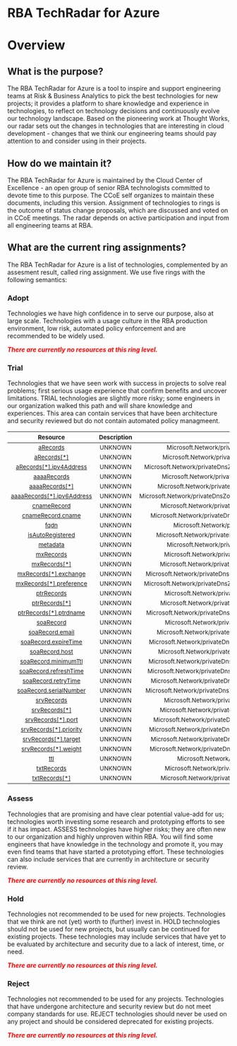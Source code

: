 
RBA TechRadar for Azure
=======================

# Overview

## What is the purpose?


The RBA TechRadar for Azure is a tool to inspire and support engineering teams at Risk & Business Analytics to pick the best technologies for new projects; it provides a platform to share knowledge and experience in technologies, to reflect on technology decisions and continuously evolve our technology landscape.  Based on the pioneering work at Thought Works, our radar sets out the changes in technologies that are interesting in cloud development - changes that we think our engineering teams should pay attention to and consider using in their projects.
## How do we maintain it?


The RBA TechRadar for Azure is maintained by the Cloud Center of Excellence - an open group of senior RBA technologists committed to devote time to this purpose.  The CCoE self organizes to maintain these documents, including this version.  Assignment of technologies to rings is the outcome of status change proposals, which are discussed and voted on in CCoE meetings.  The radar depends on active participation and input from all engineering teams at RBA.
## What are the current ring assignments?


The RBA TechRadar for Azure is a list of technologies, complemented by an assesment result, called ring assignment.  We use five rings with the following semantics:
### Adopt


Technologies we have high confidence in to serve our purpose, also at large scale.  Technologies with a usage culture in the RBA production environment, low risk, automated policy enforcement and are recommended to be widely used.  
  
***<font color="red"> There are currently no resources at this ring level. </font>***
### Trial


Technologies that we have seen work with success in projects to solve real problems;  first serious usage experience that confirm benefits and uncover limitations.  TRIAL technologies are slightly more risky; some engineers in our organization walked this path and will share knowledge and experiences.  This area can contain services that have been architecture and security reviewed but do not contain automated policy managmeent.  

|<sub>Resource</sub>|<sub>Description</sub>|<sub>Path</sub>|<sub>Status</sub>|
| :---: | :---: | :---: | :---: |
|<sub>[aRecords](https://github.com/openrba/python-azure-techradar/tree/master/Microsoft.Network/privateDnsZones/AAAA/aRecords)</sub>|<sub>UNKNOWN</sub>|<sub>Microsoft.Network/privateDnsZones/AAAA/aRecords</sub>|<sub>TRIAL</sub>|
|<sub>[aRecords[*]](https://github.com/openrba/python-azure-techradar/tree/master/Microsoft.Network/privateDnsZones/AAAA/aRecords[*])</sub>|<sub>UNKNOWN</sub>|<sub>Microsoft.Network/privateDnsZones/AAAA/aRecords[*]</sub>|<sub>TRIAL</sub>|
|<sub>[aRecords[*].ipv4Address](https://github.com/openrba/python-azure-techradar/tree/master/Microsoft.Network/privateDnsZones/AAAA/aRecords[*].ipv4Address)</sub>|<sub>UNKNOWN</sub>|<sub>Microsoft.Network/privateDnsZones/AAAA/aRecords[*].ipv4Address</sub>|<sub>TRIAL</sub>|
|<sub>[aaaaRecords](https://github.com/openrba/python-azure-techradar/tree/master/Microsoft.Network/privateDnsZones/AAAA/aaaaRecords)</sub>|<sub>UNKNOWN</sub>|<sub>Microsoft.Network/privateDnsZones/AAAA/aaaaRecords</sub>|<sub>TRIAL</sub>|
|<sub>[aaaaRecords[*]](https://github.com/openrba/python-azure-techradar/tree/master/Microsoft.Network/privateDnsZones/AAAA/aaaaRecords[*])</sub>|<sub>UNKNOWN</sub>|<sub>Microsoft.Network/privateDnsZones/AAAA/aaaaRecords[*]</sub>|<sub>TRIAL</sub>|
|<sub>[aaaaRecords[*].ipv6Address](https://github.com/openrba/python-azure-techradar/tree/master/Microsoft.Network/privateDnsZones/AAAA/aaaaRecords[*].ipv6Address)</sub>|<sub>UNKNOWN</sub>|<sub>Microsoft.Network/privateDnsZones/AAAA/aaaaRecords[*].ipv6Address</sub>|<sub>TRIAL</sub>|
|<sub>[cnameRecord](https://github.com/openrba/python-azure-techradar/tree/master/Microsoft.Network/privateDnsZones/AAAA/cnameRecord)</sub>|<sub>UNKNOWN</sub>|<sub>Microsoft.Network/privateDnsZones/AAAA/cnameRecord</sub>|<sub>TRIAL</sub>|
|<sub>[cnameRecord.cname](https://github.com/openrba/python-azure-techradar/tree/master/Microsoft.Network/privateDnsZones/AAAA/cnameRecord.cname)</sub>|<sub>UNKNOWN</sub>|<sub>Microsoft.Network/privateDnsZones/AAAA/cnameRecord.cname</sub>|<sub>TRIAL</sub>|
|<sub>[fqdn](https://github.com/openrba/python-azure-techradar/tree/master/Microsoft.Network/privateDnsZones/AAAA/fqdn)</sub>|<sub>UNKNOWN</sub>|<sub>Microsoft.Network/privateDnsZones/AAAA/fqdn</sub>|<sub>TRIAL</sub>|
|<sub>[isAutoRegistered](https://github.com/openrba/python-azure-techradar/tree/master/Microsoft.Network/privateDnsZones/AAAA/isAutoRegistered)</sub>|<sub>UNKNOWN</sub>|<sub>Microsoft.Network/privateDnsZones/AAAA/isAutoRegistered</sub>|<sub>TRIAL</sub>|
|<sub>[metadata](https://github.com/openrba/python-azure-techradar/tree/master/Microsoft.Network/privateDnsZones/AAAA/metadata)</sub>|<sub>UNKNOWN</sub>|<sub>Microsoft.Network/privateDnsZones/AAAA/metadata</sub>|<sub>TRIAL</sub>|
|<sub>[mxRecords](https://github.com/openrba/python-azure-techradar/tree/master/Microsoft.Network/privateDnsZones/AAAA/mxRecords)</sub>|<sub>UNKNOWN</sub>|<sub>Microsoft.Network/privateDnsZones/AAAA/mxRecords</sub>|<sub>TRIAL</sub>|
|<sub>[mxRecords[*]](https://github.com/openrba/python-azure-techradar/tree/master/Microsoft.Network/privateDnsZones/AAAA/mxRecords[*])</sub>|<sub>UNKNOWN</sub>|<sub>Microsoft.Network/privateDnsZones/AAAA/mxRecords[*]</sub>|<sub>TRIAL</sub>|
|<sub>[mxRecords[*].exchange](https://github.com/openrba/python-azure-techradar/tree/master/Microsoft.Network/privateDnsZones/AAAA/mxRecords[*].exchange)</sub>|<sub>UNKNOWN</sub>|<sub>Microsoft.Network/privateDnsZones/AAAA/mxRecords[*].exchange</sub>|<sub>TRIAL</sub>|
|<sub>[mxRecords[*].preference](https://github.com/openrba/python-azure-techradar/tree/master/Microsoft.Network/privateDnsZones/AAAA/mxRecords[*].preference)</sub>|<sub>UNKNOWN</sub>|<sub>Microsoft.Network/privateDnsZones/AAAA/mxRecords[*].preference</sub>|<sub>TRIAL</sub>|
|<sub>[ptrRecords](https://github.com/openrba/python-azure-techradar/tree/master/Microsoft.Network/privateDnsZones/AAAA/ptrRecords)</sub>|<sub>UNKNOWN</sub>|<sub>Microsoft.Network/privateDnsZones/AAAA/ptrRecords</sub>|<sub>TRIAL</sub>|
|<sub>[ptrRecords[*]](https://github.com/openrba/python-azure-techradar/tree/master/Microsoft.Network/privateDnsZones/AAAA/ptrRecords[*])</sub>|<sub>UNKNOWN</sub>|<sub>Microsoft.Network/privateDnsZones/AAAA/ptrRecords[*]</sub>|<sub>TRIAL</sub>|
|<sub>[ptrRecords[*].ptrdname](https://github.com/openrba/python-azure-techradar/tree/master/Microsoft.Network/privateDnsZones/AAAA/ptrRecords[*].ptrdname)</sub>|<sub>UNKNOWN</sub>|<sub>Microsoft.Network/privateDnsZones/AAAA/ptrRecords[*].ptrdname</sub>|<sub>TRIAL</sub>|
|<sub>[soaRecord](https://github.com/openrba/python-azure-techradar/tree/master/Microsoft.Network/privateDnsZones/AAAA/soaRecord)</sub>|<sub>UNKNOWN</sub>|<sub>Microsoft.Network/privateDnsZones/AAAA/soaRecord</sub>|<sub>TRIAL</sub>|
|<sub>[soaRecord.email](https://github.com/openrba/python-azure-techradar/tree/master/Microsoft.Network/privateDnsZones/AAAA/soaRecord.email)</sub>|<sub>UNKNOWN</sub>|<sub>Microsoft.Network/privateDnsZones/AAAA/soaRecord.email</sub>|<sub>TRIAL</sub>|
|<sub>[soaRecord.expireTime](https://github.com/openrba/python-azure-techradar/tree/master/Microsoft.Network/privateDnsZones/AAAA/soaRecord.expireTime)</sub>|<sub>UNKNOWN</sub>|<sub>Microsoft.Network/privateDnsZones/AAAA/soaRecord.expireTime</sub>|<sub>TRIAL</sub>|
|<sub>[soaRecord.host](https://github.com/openrba/python-azure-techradar/tree/master/Microsoft.Network/privateDnsZones/AAAA/soaRecord.host)</sub>|<sub>UNKNOWN</sub>|<sub>Microsoft.Network/privateDnsZones/AAAA/soaRecord.host</sub>|<sub>TRIAL</sub>|
|<sub>[soaRecord.minimumTtl](https://github.com/openrba/python-azure-techradar/tree/master/Microsoft.Network/privateDnsZones/AAAA/soaRecord.minimumTtl)</sub>|<sub>UNKNOWN</sub>|<sub>Microsoft.Network/privateDnsZones/AAAA/soaRecord.minimumTtl</sub>|<sub>TRIAL</sub>|
|<sub>[soaRecord.refreshTime](https://github.com/openrba/python-azure-techradar/tree/master/Microsoft.Network/privateDnsZones/AAAA/soaRecord.refreshTime)</sub>|<sub>UNKNOWN</sub>|<sub>Microsoft.Network/privateDnsZones/AAAA/soaRecord.refreshTime</sub>|<sub>TRIAL</sub>|
|<sub>[soaRecord.retryTime](https://github.com/openrba/python-azure-techradar/tree/master/Microsoft.Network/privateDnsZones/AAAA/soaRecord.retryTime)</sub>|<sub>UNKNOWN</sub>|<sub>Microsoft.Network/privateDnsZones/AAAA/soaRecord.retryTime</sub>|<sub>TRIAL</sub>|
|<sub>[soaRecord.serialNumber](https://github.com/openrba/python-azure-techradar/tree/master/Microsoft.Network/privateDnsZones/AAAA/soaRecord.serialNumber)</sub>|<sub>UNKNOWN</sub>|<sub>Microsoft.Network/privateDnsZones/AAAA/soaRecord.serialNumber</sub>|<sub>TRIAL</sub>|
|<sub>[srvRecords](https://github.com/openrba/python-azure-techradar/tree/master/Microsoft.Network/privateDnsZones/AAAA/srvRecords)</sub>|<sub>UNKNOWN</sub>|<sub>Microsoft.Network/privateDnsZones/AAAA/srvRecords</sub>|<sub>TRIAL</sub>|
|<sub>[srvRecords[*]](https://github.com/openrba/python-azure-techradar/tree/master/Microsoft.Network/privateDnsZones/AAAA/srvRecords[*])</sub>|<sub>UNKNOWN</sub>|<sub>Microsoft.Network/privateDnsZones/AAAA/srvRecords[*]</sub>|<sub>TRIAL</sub>|
|<sub>[srvRecords[*].port](https://github.com/openrba/python-azure-techradar/tree/master/Microsoft.Network/privateDnsZones/AAAA/srvRecords[*].port)</sub>|<sub>UNKNOWN</sub>|<sub>Microsoft.Network/privateDnsZones/AAAA/srvRecords[*].port</sub>|<sub>TRIAL</sub>|
|<sub>[srvRecords[*].priority](https://github.com/openrba/python-azure-techradar/tree/master/Microsoft.Network/privateDnsZones/AAAA/srvRecords[*].priority)</sub>|<sub>UNKNOWN</sub>|<sub>Microsoft.Network/privateDnsZones/AAAA/srvRecords[*].priority</sub>|<sub>TRIAL</sub>|
|<sub>[srvRecords[*].target](https://github.com/openrba/python-azure-techradar/tree/master/Microsoft.Network/privateDnsZones/AAAA/srvRecords[*].target)</sub>|<sub>UNKNOWN</sub>|<sub>Microsoft.Network/privateDnsZones/AAAA/srvRecords[*].target</sub>|<sub>TRIAL</sub>|
|<sub>[srvRecords[*].weight](https://github.com/openrba/python-azure-techradar/tree/master/Microsoft.Network/privateDnsZones/AAAA/srvRecords[*].weight)</sub>|<sub>UNKNOWN</sub>|<sub>Microsoft.Network/privateDnsZones/AAAA/srvRecords[*].weight</sub>|<sub>TRIAL</sub>|
|<sub>[ttl](https://github.com/openrba/python-azure-techradar/tree/master/Microsoft.Network/privateDnsZones/AAAA/ttl)</sub>|<sub>UNKNOWN</sub>|<sub>Microsoft.Network/privateDnsZones/AAAA/ttl</sub>|<sub>TRIAL</sub>|
|<sub>[txtRecords](https://github.com/openrba/python-azure-techradar/tree/master/Microsoft.Network/privateDnsZones/AAAA/txtRecords)</sub>|<sub>UNKNOWN</sub>|<sub>Microsoft.Network/privateDnsZones/AAAA/txtRecords</sub>|<sub>TRIAL</sub>|
|<sub>[txtRecords[*]](https://github.com/openrba/python-azure-techradar/tree/master/Microsoft.Network/privateDnsZones/AAAA/txtRecords[*])</sub>|<sub>UNKNOWN</sub>|<sub>Microsoft.Network/privateDnsZones/AAAA/txtRecords[*]</sub>|<sub>TRIAL</sub>|

### Assess


Technologies that are promising and have clear potential value-add for us; technologies worth investing some research and prototyping efforts to see if it has impact.  ASSESS technologies have higher risks;  they are often new to our organization and highly unproven within RBA.  You will find some engineers that have knowledge in the technology and promote it, you may even find teams that have started a prototyping effort.  These technologies can also include services that are currently in architecture or security review.  
  
***<font color="red"> There are currently no resources at this ring level. </font>***
### Hold


Technologies not recommended to be used for new projects. Technologies that we think are not (yet) worth to (further) invest in.  HOLD technologies should not be used for new projects, but usually can be continued for existing projects.  These technologies may include services that have yet to be evaluated by architecture and security due to a lack of interest, time, or need.  
  
***<font color="red"> There are currently no resources at this ring level. </font>***
### Reject


Technologies not recommended to be used for any projects. Technologies that have undergone architecture and security review but do not meet company standards for use.  REJECT technologies should never be used on any project and should be considered deprecated for existing projects.  
  
***<font color="red"> There are currently no resources at this ring level. </font>***